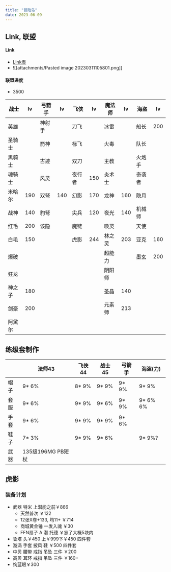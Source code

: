 ```yaml
---
title: "冒险岛"
date: 2023-06-09
---
```


## Link, 联盟
#### Link
- [Link表](https://www.neoska.me/link.html)
- ![[attachments/Pasted image 20230311105801.png]]

#### 联盟进度
- 3500

| 战士   | lv  | 弓箭手 | lv  | 飞侠   | lv  | 魔法师 | lv  | 海盗   | lv  |
| ------ | --- | ------ | --- | ------ | --- | ------ | --- | ------ | --- |
| 英雄   |     | 神射手 |     | 刀飞   |     | 冰雷   |     | 船长   | 200 |
| 圣骑士 |     | 箭神   |     | 标飞   |     | 火毒   |     | 队长   |     |
| 黑骑士 |     | 古迹   |     | 双刀   |     | 主教   |     | 火炮手 |     |
| 魂骑士 |     | 风灵   |     | 夜行者 | 150 | 炎术士 |     | 奇袭者 |     |
| 米哈尔 | 190 | 双弩   | 140 | 幻影   | 170 | 龙神   | 160 | 隐月   |     |
| 战神   | 140 | 豹弩   |     | 尖兵   | 120 | 夜光   | 140 | 机械师 |     |
| 红毛   | 200 | 该隐   |     | 魔链   |     | 唤灵   |     | 天使   |     |
| 白毛   | 150 |        |     | 虎影   | 244 | 林之灵 | 203 | 亚克   | 160 |
| 爆破   |     |        |     |        |     | 超能力 |     | 墨玄   | 200 |
| 狂龙   |     |        |     |        |     | 阴阳师 |     |        |     |
| 神之子 | 180 |        |     |        |     | 圣晶   | 140 |        |     |
| 剑豪   | 200 |        |     |        |     | 元素师 | 213 |        |     |
| 阿黛尔 |     |        |     |        |     |        |     |        |     |

## 练级套制作

|      | 法师43            | 飞侠 44 | 战士 45 | 弓箭手 | 海盗(力)   |
| ---- | ----------------- | ------- | ------- | ------ | ---------- |
| 帽子 | 9* 6%             | 8* 9%   | 9* 9%   | 9* 9%  | 9* 9%      |
| 套服 | 9* 6%             | 9* 9%   | 9* 6%   | 9* 9%  | 9* 6% 6% |
| 手套 | 9* 6%             | 9* 9%   | 9* 9%   | 9* 6%  |            |
| 鞋子 | 7* 3%             | 9* 9%   | 9* 6%   |        | 9* 9%?     |
| 武器 | 135级196MG PB短杖 |         |         |        |            |


## 虎影
### 装备计划
- 武器 特米 上潜能之前￥866
    - 天然普次 ￥122
    - 12张X卷+133, 均11+ ￥714
    - 商城黄金锤 一发入魂 ￥30
    - FFN扇子 A 潜 托德  ￥忘了大概5块内
- 鲁塔 头￥450 上￥999下￥450 四件套
- 漩涡 手套 披风 鞋 ￥500 四件套
- 中贝 腰带 戒指 吊坠 三件 ￥200
- 高贝 耳环 戒指 吊坠 三件 ￥160+
- 绚蓝眼￥300

